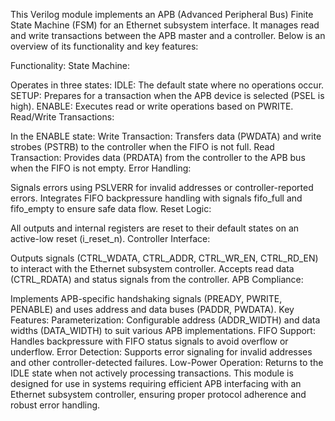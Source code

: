 This Verilog module implements an APB (Advanced Peripheral Bus) Finite State Machine (FSM) for an Ethernet subsystem interface. It manages read and write transactions between the APB master and a controller. Below is an overview of its functionality and key features:

Functionality:
State Machine:

Operates in three states:
IDLE: The default state where no operations occur.
SETUP: Prepares for a transaction when the APB device is selected (PSEL is high).
ENABLE: Executes read or write operations based on PWRITE.
Read/Write Transactions:

In the ENABLE state:
Write Transaction: Transfers data (PWDATA) and write strobes (PSTRB) to the controller when the FIFO is not full.
Read Transaction: Provides data (PRDATA) from the controller to the APB bus when the FIFO is not empty.
Error Handling:

Signals errors using PSLVERR for invalid addresses or controller-reported errors.
Integrates FIFO backpressure handling with signals fifo_full and fifo_empty to ensure safe data flow.
Reset Logic:

All outputs and internal registers are reset to their default states on an active-low reset (i_reset_n).
Controller Interface:

Outputs signals (CTRL_WDATA, CTRL_ADDR, CTRL_WR_EN, CTRL_RD_EN) to interact with the Ethernet subsystem controller.
Accepts read data (CTRL_RDATA) and status signals from the controller.
APB Compliance:

Implements APB-specific handshaking signals (PREADY, PWRITE, PENABLE) and uses address and data buses (PADDR, PWDATA).
Key Features:
Parameterization: Configurable address (ADDR_WIDTH) and data widths (DATA_WIDTH) to suit various APB implementations.
FIFO Support: Handles backpressure with FIFO status signals to avoid overflow or underflow.
Error Detection: Supports error signaling for invalid addresses and other controller-detected failures.
Low-Power Operation: Returns to the IDLE state when not actively processing transactions.
This module is designed for use in systems requiring efficient APB interfacing with an Ethernet subsystem controller, ensuring proper protocol adherence and robust error handling.
